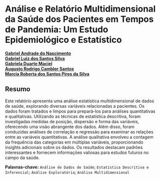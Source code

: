 # Análise e Relatório Multidimensional da Saúde dos Pacientes em Tempos de Pandemia: Um Estudo Epidemiológico e Estatístico

[**Gabriel Andrade do Nascimento**](mailto:gabriel.nascimento67@fatec.sp.gov.br)  
[**Gabriel Luiz dos Santos Silva**](mailto:gabriel.silva637@fatec.sp.gov.br)  
[**Gabriela Duarte Maciel**](mailto:gabriel.maciel@fatec.sp.gov.br)  
[**Augusto Rodrigo Camblor Santos**](mailto:augusto.santos14@fatec.sp.gov.br)  
[**Marcia Roberta dos Santos Pires da Silva**](mailto:marcia.silva67@fatec.sp.gov.br)

## Resumo

Este relatório apresenta uma análise estatística multidimensional de dados de saúde, explorando diversas variáveis relacionadas a pacientes. Os dados foram tratados e limpos para prepará-los para análises quantitativas e qualitativas. Utilizando as técnicas de estatística descritiva, foram investigadas medidas de posição, dispersão e forma das variáveis, oferecendo uma visão abrangente dos dados. Além disso, foram conduzidas análises de correlação e regressão para examinar as relações entre as variáveis quantitativas. A análise qualitativa envolveu a contagem da frequência das categorias em múltiplas variáveis, proporcionando insights adicionais sobre os dados. Os resultados destacam padrões interessantes e fornecem informações valiosas para estudos futuros no campo da saúde.

**Palavras-chave:** `Análise de Dados de Saúde`; `Estatística Descritiva e Inferencial`; `Análise Exploratória`; `Análise Multidimensional`
